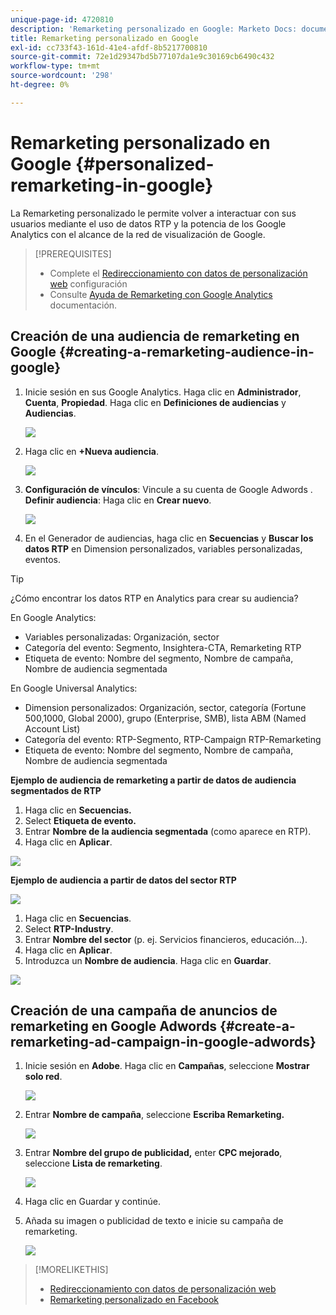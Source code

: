 ```yaml
---
unique-page-id: 4720810
description: 'Remarketing personalizado en Google: Marketo Docs: documentación del producto'
title: Remarketing personalizado en Google
exl-id: cc733f43-161d-41e4-afdf-8b5217700810
source-git-commit: 72e1d29347bd5b77107da1e9c30169cb6490c432
workflow-type: tm+mt
source-wordcount: '298'
ht-degree: 0%

---
```


# Remarketing personalizado en Google {#personalized-remarketing-in-google}

La Remarketing personalizado le permite volver a interactuar con sus usuarios mediante el uso de datos RTP y la potencia de los Google Analytics con el alcance de la red de visualización de Google.

>[!PREREQUISITES]
>
>* Complete el [Redireccionamiento con datos de personalización web](/help/marketo/product-docs/web-personalization/website-retargeting/retargeting-with-web-personalization-data.md) configuración
>* Consulte [Ayuda de Remarketing con Google Analytics](https://support.google.com/analytics/topic/2611283?hl=en&amp;ref_topic=3413645) documentación.


## Creación de una audiencia de remarketing en Google {#creating-a-remarketing-audience-in-google}

1. Inicie sesión en sus Google Analytics. Haga clic en **Administrador**, **Cuenta**, **Propiedad**. Haga clic en **Definiciones de audiencias** y **Audiencias**.

   ![](assets/remarketing-ga-screenshots.jpg)

1. Haga clic en **+Nueva audiencia**.

   ![](assets/image2015-1-15-17-3a26-3a40.png)

1. **Configuración de vínculos**: Vincule a su cuenta de Google Adwords . **Definir audiencia**: Haga clic en **Crear nuevo**.

   ![](assets/image2015-1-15-17-3a32-3a4.png)

1. En el Generador de audiencias, haga clic en **Secuencias** y **Buscar los datos RTP** en Dimension personalizados, variables personalizadas, eventos.

>[!TIP]
>
>¿Cómo encontrar los datos RTP en Analytics para crear su audiencia?
>
>En Google Analytics:
>
>* Variables personalizadas: Organización, sector
>* Categoría del evento: Segmento, Insightera-CTA, Remarketing RTP
>* Etiqueta de evento: Nombre del segmento, Nombre de campaña, Nombre de audiencia segmentada
>
>En Google Universal Analytics:
>
>* Dimension personalizados: Organización, sector, categoría (Fortune 500,1000, Global 2000), grupo (Enterprise, SMB), lista ABM (Named Account List)
>* Categoría del evento: RTP-Segmento, RTP-Campaign RTP-Remarketing
>* Etiqueta de evento: Nombre del segmento, Nombre de campaña, Nombre de audiencia segmentada


**Ejemplo de audiencia de remarketing a partir de datos de audiencia segmentados de RTP**

1. Haga clic en **Secuencias.**
1. Select **Etiqueta de evento.**
1. Entrar **Nombre de la audiencia segmentada** (como aparece en RTP).
1. Haga clic en **Aplicar**.

![](assets/image2015-2-10-14-3a51-3a43.png)

**Ejemplo de audiencia a partir de datos del sector RTP**

![](assets/image2015-1-15-17-3a36-3a5.png)

1. Haga clic en **Secuencias**.
1. Select **RTP-Industry**.
1. Entrar **Nombre del sector** (p. ej. Servicios financieros, educación...).
1. Haga clic en **Aplicar**.
1. Introduzca un **Nombre de audiencia**. Haga clic en **Guardar**.

![](assets/image2015-1-15-18-3a29-3a16.png)

## Creación de una campaña de anuncios de remarketing en Google Adwords {#create-a-remarketing-ad-campaign-in-google-adwords}

1. Inicie sesión en **Adobe**. Haga clic en **Campañas**, seleccione **Mostrar solo red**.

   ![](assets/image2015-1-15-18-3a31-3a58.png)

1. Entrar **Nombre de campaña**, seleccione **Escriba Remarketing.**

   ![](assets/image2015-1-15-18-3a35-3a7.png)

1. Entrar **Nombre del grupo de publicidad,** enter **CPC mejorado**, seleccione **Lista de remarketing**.

   ![](assets/image2015-1-15-18-3a51-3a57.png)

1. Haga clic en Guardar y continúe.
1. Añada su imagen o publicidad de texto e inicie su campaña de remarketing.

   ![](assets/image2015-1-15-18-3a47-3a21.png)

>[!MORELIKETHIS]
>
>* [Redireccionamiento con datos de personalización web](/help/marketo/product-docs/web-personalization/website-retargeting/retargeting-with-web-personalization-data.md)
>* [Remarketing personalizado en Facebook](/help/marketo/product-docs/web-personalization/website-retargeting/personalized-remarketing-in-facebook.md)

